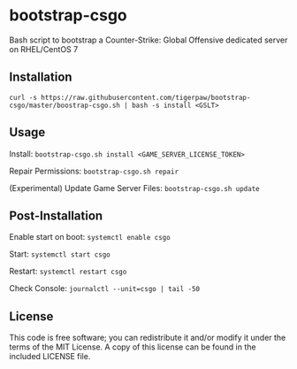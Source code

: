 # bootstrap-csgo
Bash script to bootstrap a Counter-Strike: Global Offensive dedicated server on RHEL/CentOS 7

## Installation
`curl -s https://raw.githubusercontent.com/tigerpaw/bootstrap-csgo/master/boostrap-csgo.sh | bash -s install <GSLT>`

## Usage
Install:  `bootstrap-csgo.sh install <GAME_SERVER_LICENSE_TOKEN>`

Repair Permissions: `bootstrap-csgo.sh repair`

(Experimental) Update Game Server Files: `bootstrap-csgo.sh update`

## Post-Installation
Enable start on boot: `systemctl enable csgo`

Start: `systemctl start csgo`

Restart: `systemctl restart csgo`

Check Console: `journalctl --unit=csgo | tail -50`

## License
This code is free software; you can redistribute it and/or modify it under the terms of the MIT License. A copy of this license can be found in the included LICENSE file.
